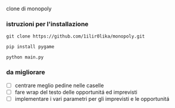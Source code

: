 clone di monopoly

### istruzioni per l'installazione
`git clone https://github.com/1ilir0lika/monopoly.git`

`pip install pygame`

`python main.py`

### da migliorare
- [ ] centrare meglio pedine nelle caselle
- [ ] fare wrap del testo delle opportunitá ed imprevisti
- [ ] implementare i vari parametri per gli imprevisti e le opportunitá
